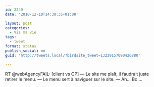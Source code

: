 ```yaml
---
id: 2249
date: '2010-12-10T14:30:35+01:00'

layout: post
categories:
  - Vis ma vie
tags:
  - tweet
format: status
publish_social: no
guid: 'http://tweets.local/?birdsite_tweet=13239157090426880'

---
```


RT @webAgencyFAIL: \[client vs CP\] — Le site me plaît, il faudrait juste retirer le menu. — Le menu sert à naviguer sur le site. — Ah… Bo …